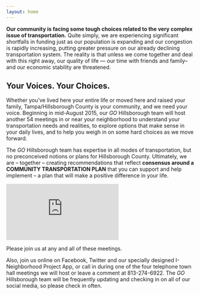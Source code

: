 ```yaml
---
layout: home
---
```


<p class="lead">
	<strong>Our community is facing some tough choices related to the very complex issue of transportation.</strong> Quite simply, we are experiencing significant shortfalls in funding just as our population is expanding and our congestion is rapidly increasing, putting greater pressure on our already declining transportation system. The reality is that unless we come together and deal with this right away, our quality of life — our time with friends and family– and our economic stability are threatened.
</p>

<!-- <div class="jumbotron">

	<div id="carousel-example-generic" class="carousel slide" data-ride="carousel">
		<div class="carousel-inner" role="listbox">
			<div class="item active">
				<blockquote>
					I’m always late for my daughter’s soccer game.
				</blockquote>
			</div>
			<div class="item">
				<blockquote>
					My road was just widened but I’m still sitting in traffic every morning.
				</blockquote>
			</div>
			<div class="item">
				<blockquote>
					I never see my grandchildren because my son had to move for a better job.
				</blockquote>
			</div>
			<div class="item">
				<blockquote>
					I have to move to another state because my company is leaving the community.
				</blockquote>
			</div>
			<div class="item">
				<blockquote>
					I can’t find a job in my chosen field.
				</blockquote>
			</div>
			<div class="item">
				<blockquote>
					I leave early and stay late just so I don’t have to sit in traffic.
				</blockquote>
			</div>
			<div class="item">
				<blockquote>
					I can’t ride my bike because I’m worried about all the drivers on the road.
				</blockquote>
			</div>
			<div class="item">
				<blockquote>
					I work all the time because I can’t find or keep qualified employees.
				</blockquote>
			</div>
			<div class="item">
				<blockquote>
					I can’t pick up my son on time and that costs me more in daycare.
				</blockquote>
			</div>

		</div>
	</div>

</div> -->

<div class="page-header page-header-warning text-center">
	<h2>Your Voices. Your Choices.</h2>
</div>

Whether you’ve lived here your entire life or moved here and raised your family, Tampa/Hillsborough County is your community, and we need your voice. Beginning in mid-August 2015, our *GO* Hillsborough team will host another 54 meetings in or near your neighborhood to understand your transportation needs and realities, to explore options that make sense in your daily lives, and to help you weigh in on some hard choices as we move forward.

The *GO* Hillsborough team has expertise in all modes of transportation, but no preconceived notions or plans for Hillsborough County. Ultimately, we are – together – creating recommendations that reflect **consensus around a COMMUNITY TRANSPORTATION PLAN** that you can support and help implement – a plan that will make a positive difference in your life.

<div class="row">
	<div class="col-md-10 col-md-offset-1">
		<div class="embed-responsive embed-responsive-16by9">
			<iframe class="embed-responsive-item" src="https://www.youtube-nocookie.com/embed/mZwvO83E4ks?rel=0" frameborder="0" allowfullscreen></iframe>
		</div>
	</div>
</div>

Please join us at any and all of these meetings.

Also, join us online on Facebook, Twitter and our specially designed I-Neighborhood Project App, or call in during one of the four telephone town hall meetings we will host or leave a comment at 813-274-6922. The *GO* Hillsborough team will be frequently updating and checking in on all of our social media, so please check in often.

